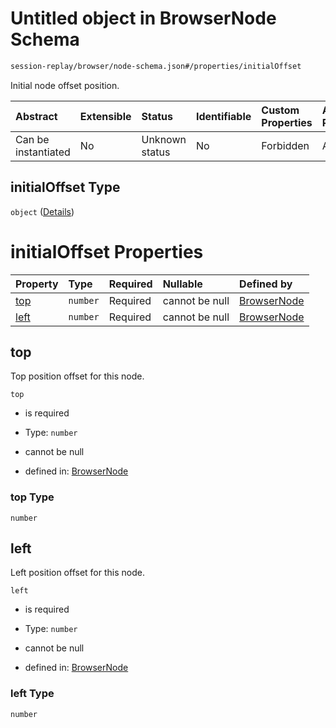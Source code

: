 # Untitled object in BrowserNode Schema

```txt
session-replay/browser/node-schema.json#/properties/initialOffset
```

Initial node offset position.

| Abstract            | Extensible | Status         | Identifiable | Custom Properties | Additional Properties | Access Restrictions | Defined In                                                                                  |
| :------------------ | :--------- | :------------- | :----------- | :---------------- | :-------------------- | :------------------ | :------------------------------------------------------------------------------------------ |
| Can be instantiated | No         | Unknown status | No           | Forbidden         | Allowed               | none                | [node-schema.json\*](../out/session-replay/browser/node-schema.json "open original schema") |

## initialOffset Type

`object` ([Details](node-schema-properties-initialoffset.md))

# initialOffset Properties

| Property      | Type     | Required | Nullable       | Defined by                                                                                                                                                 |
| :------------ | :------- | :------- | :------------- | :--------------------------------------------------------------------------------------------------------------------------------------------------------- |
| [top](#top)   | `number` | Required | cannot be null | [BrowserNode](node-schema-properties-initialoffset-properties-top.md "session-replay/browser/node-schema.json#/properties/initialOffset/properties/top")   |
| [left](#left) | `number` | Required | cannot be null | [BrowserNode](node-schema-properties-initialoffset-properties-left.md "session-replay/browser/node-schema.json#/properties/initialOffset/properties/left") |

## top

Top position offset for this node.

`top`

* is required

* Type: `number`

* cannot be null

* defined in: [BrowserNode](node-schema-properties-initialoffset-properties-top.md "session-replay/browser/node-schema.json#/properties/initialOffset/properties/top")

### top Type

`number`

## left

Left position offset for this node.

`left`

* is required

* Type: `number`

* cannot be null

* defined in: [BrowserNode](node-schema-properties-initialoffset-properties-left.md "session-replay/browser/node-schema.json#/properties/initialOffset/properties/left")

### left Type

`number`
